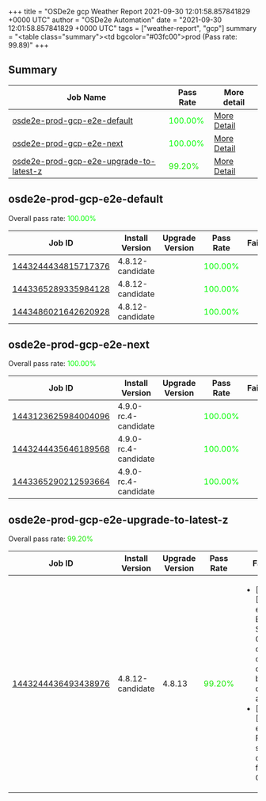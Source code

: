 +++
title = "OSDe2e gcp Weather Report 2021-09-30 12:01:58.857841829 +0000 UTC"
author = "OSDe2e Automation"
date = "2021-09-30 12:01:58.857841829 +0000 UTC"
tags = ["weather-report", "gcp"]
summary = "<table class=\"summary\"><tr><td bgcolor=\"#03fc00\"></td><td>prod (Pass rate: 99.89)</td></tr></table>"
+++
## Summary

| Job Name | Pass Rate | More detail |
|----------|-----------|-------------|
|[osde2e-prod-gcp-e2e-default](https://prow.ci.openshift.org/?job=osde2e-prod-gcp-e2e-default)| <span style="color:#01fe00;">100.00%</span>|[More Detail](#osde2e-prod-gcp-e2e-default)|
|[osde2e-prod-gcp-e2e-next](https://prow.ci.openshift.org/?job=osde2e-prod-gcp-e2e-next)| <span style="color:#01fe00;">100.00%</span>|[More Detail](#osde2e-prod-gcp-e2e-next)|
|[osde2e-prod-gcp-e2e-upgrade-to-latest-z](https://prow.ci.openshift.org/?job=osde2e-prod-gcp-e2e-upgrade-to-latest-z)| <span style="color:#15ea00;">99.20%</span>|[More Detail](#osde2e-prod-gcp-e2e-upgrade-to-latest-z)|



## osde2e-prod-gcp-e2e-default

Overall pass rate: <span style="color:#01fe00;">100.00%</span>

| Job ID | Install Version | Upgrade Version | Pass Rate | Failures |
|--------|-----------------|-----------------|-----------|----------|
[1443244434815717376](https://prow.ci.openshift.org/view/gs/origin-ci-test/logs/osde2e-prod-gcp-e2e-default/1443244434815717376) | 4.8.12-candidate |  | <span style="color:#01fe00;">100.00%</span>|
[1443365289335984128](https://prow.ci.openshift.org/view/gs/origin-ci-test/logs/osde2e-prod-gcp-e2e-default/1443365289335984128) | 4.8.12-candidate |  | <span style="color:#01fe00;">100.00%</span>|
[1443486021642620928](https://prow.ci.openshift.org/view/gs/origin-ci-test/logs/osde2e-prod-gcp-e2e-default/1443486021642620928) | 4.8.12-candidate |  | <span style="color:#01fe00;">100.00%</span>|



## osde2e-prod-gcp-e2e-next

Overall pass rate: <span style="color:#01fe00;">100.00%</span>

| Job ID | Install Version | Upgrade Version | Pass Rate | Failures |
|--------|-----------------|-----------------|-----------|----------|
[1443123625984004096](https://prow.ci.openshift.org/view/gs/origin-ci-test/logs/osde2e-prod-gcp-e2e-next/1443123625984004096) | 4.9.0-rc.4-candidate |  | <span style="color:#01fe00;">100.00%</span>|
[1443244435646189568](https://prow.ci.openshift.org/view/gs/origin-ci-test/logs/osde2e-prod-gcp-e2e-next/1443244435646189568) | 4.9.0-rc.4-candidate |  | <span style="color:#01fe00;">100.00%</span>|
[1443365290212593664](https://prow.ci.openshift.org/view/gs/origin-ci-test/logs/osde2e-prod-gcp-e2e-next/1443365290212593664) | 4.9.0-rc.4-candidate |  | <span style="color:#01fe00;">100.00%</span>|



## osde2e-prod-gcp-e2e-upgrade-to-latest-z

Overall pass rate: <span style="color:#15ea00;">99.20%</span>

| Job ID | Install Version | Upgrade Version | Pass Rate | Failures |
|--------|-----------------|-----------------|-----------|----------|
[1443244436493438976](https://prow.ci.openshift.org/view/gs/origin-ci-test/logs/osde2e-prod-gcp-e2e-upgrade-to-latest-z/1443244436493438976) | 4.8.12-candidate | 4.8.13 | <span style="color:#15ea00;">99.20%</span>|<ul><li>[upgrade] [Suite: e2e] Encrypted Storage in GCP clusters can be created by dedicated admins</li><li>[upgrade] [Suite: e2e] Routes should be created for Console</li></ul>




